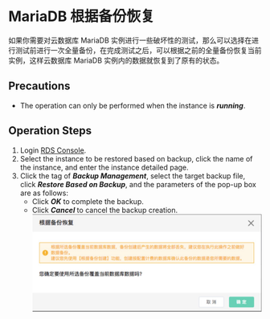 # MariaDB 根据备份恢复
如果你需要对云数据库 MariaDB 实例进行一些破坏性的测试，那么可以选择在进行测试前进行一次全量备份，在完成测试之后，可以根据之前的全量备份恢复当前实例，这样云数据库 MariaDB 实例内的数据就恢复到了原有的状态。

## Precautions
* The operation can only be performed when the instance is ***running***.

## Operation Steps
1. Login [RDS Console](https://rds-console.jdcloud.com/database).
2. Select the instance to be restored based on backup, click the name of the instance, and enter the instance detailed page.
3. Click the tag of ***Backup Management***, select the target backup file, click ***Restore Based on Backup***, and the parameters of the pop-up box are as follows:
    * Click ***OK*** to complete the backup.
    * Click ***Cancel*** to cancel the backup creation.
    ![Screenshot](../../../../image/RDS/restore-rds-instance.png)
